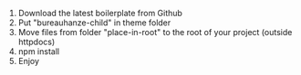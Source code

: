 <!-- Child theme with WooCommerce support for Boilerplate -->

1. Download the latest boilerplate from Github
2. Put "bureauhanze-child" in theme folder
3. Move files from folder "place-in-root" to the root of your project (outside httpdocs)
4. npm install
5. Enjoy